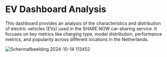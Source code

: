 # EV Dashboard Analysis
This dashboard provides an analysis of the characteristics and distribution of electric vehicles (EVs) used in the SHARE NOW car-sharing service. It focuses on key metrics like charging type, model distribution, performance metrics, and popularity across different locations in the Netherlands.

![Schermafbeelding 2024-10-14 113452](https://github.com/user-attachments/assets/c81b3564-616a-4353-aaaa-9620012dbab0)

